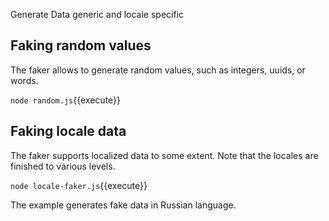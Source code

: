 Generate Data generic and locale specific

## Faking random values
The faker allows to generate random values, such as integers, uuids, or words.

`node random.js`{{execute}}

## Faking locale data
The faker supports localized data to some extent. Note that the locales are finished to various levels.

`node locale-faker.js`{{execute}}

The example generates fake data in Russian language.